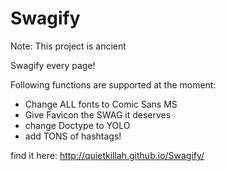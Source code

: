 Swagify
=======

Note: This project is ancient

Swagify every page!

Following functions are supported at the moment:
* Change ALL fonts to Comic Sans MS
* Give Favicon the SWAG it deserves
* change Doctype to YOLO
* add TONS of hashtags!

find it here: http://quietkillah.github.io/Swagify/

